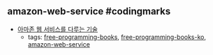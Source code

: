 amazon-web-service #codingmarks 
---
* [아마존 웹 서비스를 다루는 기술](http://www.pyrasis.com/private/2014/09/30/publish-the-art-of-amazon-web-services-book)
    * tags: [free-programming-books](../tags/free-programming-books.md), [free-programming-books-ko](../tags/free-programming-books-ko.md), [amazon-web-service](../tags/amazon-web-service.md)
